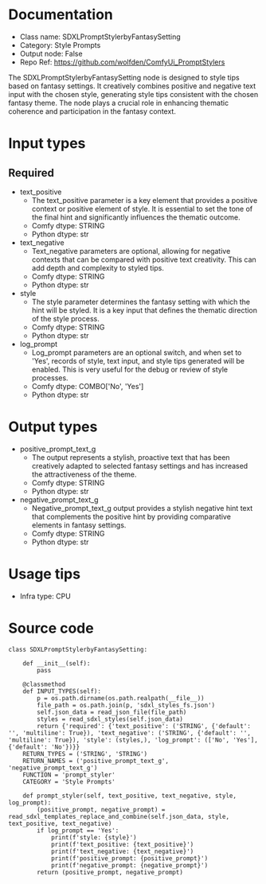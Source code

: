 # Documentation
- Class name: SDXLPromptStylerbyFantasySetting
- Category: Style Prompts
- Output node: False
- Repo Ref: https://github.com/wolfden/ComfyUi_PromptStylers

The SDXLPromptStylerbyFantasySetting node is designed to style tips based on fantasy settings. It creatively combines positive and negative text input with the chosen style, generating style tips consistent with the chosen fantasy theme. The node plays a crucial role in enhancing thematic coherence and participation in the fantasy context.

# Input types
## Required
- text_positive
    - The text_positive parameter is a key element that provides a positive context or positive element of style. It is essential to set the tone of the final hint and significantly influences the thematic outcome.
    - Comfy dtype: STRING
    - Python dtype: str
- text_negative
    - Text_negative parameters are optional, allowing for negative contexts that can be compared with positive text creativity. This can add depth and complexity to styled tips.
    - Comfy dtype: STRING
    - Python dtype: str
- style
    - The style parameter determines the fantasy setting with which the hint will be styled. It is a key input that defines the thematic direction of the style process.
    - Comfy dtype: STRING
    - Python dtype: str
- log_prompt
    - Log_prompt parameters are an optional switch, and when set to 'Yes', records of style, text input, and style tips generated will be enabled. This is very useful for the debug or review of style processes.
    - Comfy dtype: COMBO['No', 'Yes']
    - Python dtype: str

# Output types
- positive_prompt_text_g
    - The output represents a stylish, proactive text that has been creatively adapted to selected fantasy settings and has increased the attractiveness of the theme.
    - Comfy dtype: STRING
    - Python dtype: str
- negative_prompt_text_g
    - Negative_prompt_text_g output provides a stylish negative hint text that complements the positive hint by providing comparative elements in fantasy settings.
    - Comfy dtype: STRING
    - Python dtype: str

# Usage tips
- Infra type: CPU

# Source code
```
class SDXLPromptStylerbyFantasySetting:

    def __init__(self):
        pass

    @classmethod
    def INPUT_TYPES(self):
        p = os.path.dirname(os.path.realpath(__file__))
        file_path = os.path.join(p, 'sdxl_styles_fs.json')
        self.json_data = read_json_file(file_path)
        styles = read_sdxl_styles(self.json_data)
        return {'required': {'text_positive': ('STRING', {'default': '', 'multiline': True}), 'text_negative': ('STRING', {'default': '', 'multiline': True}), 'style': (styles,), 'log_prompt': (['No', 'Yes'], {'default': 'No'})}}
    RETURN_TYPES = ('STRING', 'STRING')
    RETURN_NAMES = ('positive_prompt_text_g', 'negative_prompt_text_g')
    FUNCTION = 'prompt_styler'
    CATEGORY = 'Style Prompts'

    def prompt_styler(self, text_positive, text_negative, style, log_prompt):
        (positive_prompt, negative_prompt) = read_sdxl_templates_replace_and_combine(self.json_data, style, text_positive, text_negative)
        if log_prompt == 'Yes':
            print(f'style: {style}')
            print(f'text_positive: {text_positive}')
            print(f'text_negative: {text_negative}')
            print(f'positive_prompt: {positive_prompt}')
            print(f'negative_prompt: {negative_prompt}')
        return (positive_prompt, negative_prompt)
```